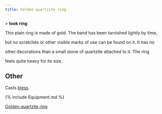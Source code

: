 ```yaml
---
title: Golden quartzite ring
---
```


\> **look ring**

This plain ring is made of gold. The band has been tarnished lightly by
time,

but no scratches or other visible marks of use can be found on it. It
has no

other decorations than a small stone of quartzite attached to it. The
ring

feels quite heavy for its size.

## Other

Casts [bless](bless "wikilink").

{% include Equipment.md %}

[Golden quartzite ring](Category:_Rings "wikilink")